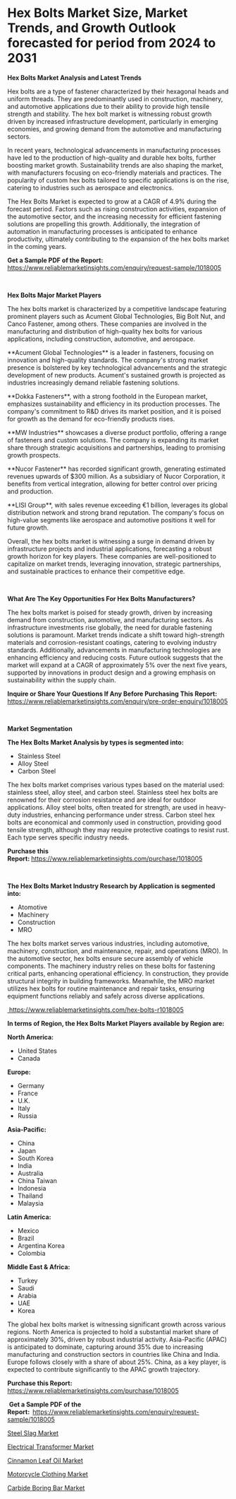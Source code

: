 <p><h1>Hex Bolts Market Size, Market Trends, and Growth Outlook forecasted for period from 2024 to 2031</h1></p><p><strong>Hex Bolts Market Analysis and Latest Trends</strong></p>
<p><p>Hex bolts are a type of fastener characterized by their hexagonal heads and uniform threads. They are predominantly used in construction, machinery, and automotive applications due to their ability to provide high tensile strength and stability. The hex bolt market is witnessing robust growth driven by increased infrastructure development, particularly in emerging economies, and growing demand from the automotive and manufacturing sectors.</p><p>In recent years, technological advancements in manufacturing processes have led to the production of high-quality and durable hex bolts, further boosting market growth. Sustainability trends are also shaping the market, with manufacturers focusing on eco-friendly materials and practices. The popularity of custom hex bolts tailored to specific applications is on the rise, catering to industries such as aerospace and electronics.</p><p>The Hex Bolts Market is expected to grow at a CAGR of 4.9% during the forecast period. Factors such as rising construction activities, expansion of the automotive sector, and the increasing necessity for efficient fastening solutions are propelling this growth. Additionally, the integration of automation in manufacturing processes is anticipated to enhance productivity, ultimately contributing to the expansion of the hex bolts market in the coming years.</p></p>
<p><strong>Get a Sample PDF of the Report:&nbsp;</strong> <a href="https://www.reliablemarketinsights.com/enquiry/request-sample/1018005">https://www.reliablemarketinsights.com/enquiry/request-sample/1018005</a></p>
<p>&nbsp;</p>
<p><strong>Hex Bolts Major Market Players</strong></p>
<p><p>The hex bolts market is characterized by a competitive landscape featuring prominent players such as Acument Global Technologies, Big Bolt Nut, and Canco Fastener, among others. These companies are involved in the manufacturing and distribution of high-quality hex bolts for various applications, including construction, automotive, and aerospace.</p><p>**Acument Global Technologies** is a leader in fasteners, focusing on innovation and high-quality standards. The company's strong market presence is bolstered by key technological advancements and the strategic development of new products. Acument's sustained growth is projected as industries increasingly demand reliable fastening solutions.</p><p>**Dokka Fasteners**, with a strong foothold in the European market, emphasizes sustainability and efficiency in its production processes. The company's commitment to R&D drives its market position, and it is poised for growth as the demand for eco-friendly products rises.</p><p>**MW Industries** showcases a diverse product portfolio, offering a range of fasteners and custom solutions. The company is expanding its market share through strategic acquisitions and partnerships, leading to promising growth prospects.</p><p>**Nucor Fastener** has recorded significant growth, generating estimated revenues upwards of $300 million. As a subsidiary of Nucor Corporation, it benefits from vertical integration, allowing for better control over pricing and production.</p><p>**LISI Group**, with sales revenue exceeding €1 billion, leverages its global distribution network and strong brand reputation. The company's focus on high-value segments like aerospace and automotive positions it well for future growth.</p><p>Overall, the hex bolts market is witnessing a surge in demand driven by infrastructure projects and industrial applications, forecasting a robust growth horizon for key players. These companies are well-positioned to capitalize on market trends, leveraging innovation, strategic partnerships, and sustainable practices to enhance their competitive edge.</p></p>
<p>&nbsp;</p>
<p><strong>What Are The Key Opportunities For Hex Bolts Manufacturers?</strong></p>
<p><p>The hex bolts market is poised for steady growth, driven by increasing demand from construction, automotive, and manufacturing sectors. As infrastructure investments rise globally, the need for durable fastening solutions is paramount. Market trends indicate a shift toward high-strength materials and corrosion-resistant coatings, catering to evolving industry standards. Additionally, advancements in manufacturing technologies are enhancing efficiency and reducing costs. Future outlook suggests that the market will expand at a CAGR of approximately 5% over the next five years, supported by innovations in product design and a growing emphasis on sustainability within the supply chain.</p></p>
<p><strong>Inquire or Share Your Questions If Any Before Purchasing This Report:</strong> <a href="https://www.reliablemarketinsights.com/enquiry/pre-order-enquiry/1018005">https://www.reliablemarketinsights.com/enquiry/pre-order-enquiry/1018005</a></p>
<p>&nbsp;</p>
<p><strong>Market Segmentation</strong></p>
<p><strong>The Hex Bolts Market Analysis by types is segmented into:</strong></p>
<p><ul><li>Stainless Steel</li><li>Alloy Steel</li><li>Carbon Steel</li></ul></p>
<p><p>The hex bolts market comprises various types based on the material used: stainless steel, alloy steel, and carbon steel. Stainless steel hex bolts are renowned for their corrosion resistance and are ideal for outdoor applications. Alloy steel bolts, often treated for strength, are used in heavy-duty industries, enhancing performance under stress. Carbon steel hex bolts are economical and commonly used in construction, providing good tensile strength, although they may require protective coatings to resist rust. Each type serves specific industry needs.</p></p>
<p><strong>Purchase this Report:&nbsp;</strong><a href="https://www.reliablemarketinsights.com/purchase/1018005">https://www.reliablemarketinsights.com/purchase/1018005</a></p>
<p>&nbsp;</p>
<p><strong>The Hex Bolts Market Industry Research by Application is segmented into:</strong></p>
<p><ul><li>Atomotive</li><li>Machinery</li><li>Construction</li><li>MRO</li></ul></p>
<p><p>The hex bolts market serves various industries, including automotive, machinery, construction, and maintenance, repair, and operations (MRO). In the automotive sector, hex bolts ensure secure assembly of vehicle components. The machinery industry relies on these bolts for fastening critical parts, enhancing operational efficiency. In construction, they provide structural integrity in building frameworks. Meanwhile, the MRO market utilizes hex bolts for routine maintenance and repair tasks, ensuring equipment functions reliably and safely across diverse applications.</p></p>
<p><a href="https://www.reliablemarketinsights.com/hex-bolts-r1018005">&nbsp;https://www.reliablemarketinsights.com/hex-bolts-r1018005</a></p>
<p><strong>In terms of Region, the Hex Bolts Market Players available by Region are:</strong></p>
<p>
    <p> <strong> North America: </strong>
        <ul>
            <li>United States</li>
            <li>Canada</li>
        </ul>
        </p> 
    <p> <strong> Europe: </strong>
        <ul>
            <li>Germany</li>
            <li>France</li>
            <li>U.K.</li>
            <li>Italy</li>
            <li>Russia</li>
        </ul>
        </p> 
    <p> <strong> Asia-Pacific: </strong>
        <ul>
            <li>China</li>
            <li>Japan</li>
            <li>South Korea</li>
            <li>India</li>
            <li>Australia</li>
            <li>China Taiwan</li>
            <li>Indonesia</li>
            <li>Thailand</li>
            <li>Malaysia</li>
        </ul>
        </p> 
    <p> <strong> Latin America: </strong>
        <ul>
            <li>Mexico</li>
            <li>Brazil</li>
            <li>Argentina Korea</li>
            <li>Colombia</li>
        </ul>
        </p> 
    <p> <strong> Middle East & Africa: </strong>
        <ul>
            <li>Turkey</li>
            <li>Saudi</li>
            <li>Arabia</li>
            <li>UAE</li>
            <li>Korea</li>
        </ul>
    </p>
    </p>
<p><p>The global hex bolts market is witnessing significant growth across various regions. North America is projected to hold a substantial market share of approximately 30%, driven by robust industrial activity. Asia-Pacific (APAC) is anticipated to dominate, capturing around 35% due to increasing manufacturing and construction sectors in countries like China and India. Europe follows closely with a share of about 25%. China, as a key player, is expected to contribute significantly to the APAC growth trajectory.</p></p>
<p><strong>Purchase this Report: </strong><a href="https://www.reliablemarketinsights.com/purchase/1018005">https://www.reliablemarketinsights.com/purchase/1018005</a></p>
<p>&nbsp;<strong>Get a Sample PDF of the Report:&nbsp;&nbsp;</strong><a href="https://www.reliablemarketinsights.com/enquiry/request-sample/1018005">https://www.reliablemarketinsights.com/enquiry/request-sample/1018005</a></p>
<p><strong></strong></p>
<p><p><a href="https://issuu.com/reportprime-2/docs/steel-slag-market-size-2030.pptx_a9236e6da376d1">Steel Slag Market</a></p><p><a href="https://medium.com/@nguyenthithuyduong355/the-electrical-transformer-market-has-witnessed-significant-growth-in-recent-years-and-this-5d65262172fe">Electrical Transformer Market</a></p><p><a href="https://issuu.com/reportprime-2/docs/cinnamon-leaf-oil-market-size-2030._d8d64300184903">Cinnamon Leaf Oil Market</a></p><p><a href="https://medium.com/@philipwolf32/what-is-motorcycle-clothing-market-e38c8bebe3bb">Motorcycle Clothing Market</a></p><p><a href="https://www.linkedin.com/pulse/carbide-boring-bar-market-global-regional-analysis-focus-ynxde?trackingId=fFhMw58CTLSzgYZ4dpKXcQ%3D%3D">Carbide Boring Bar Market</a></p></p>